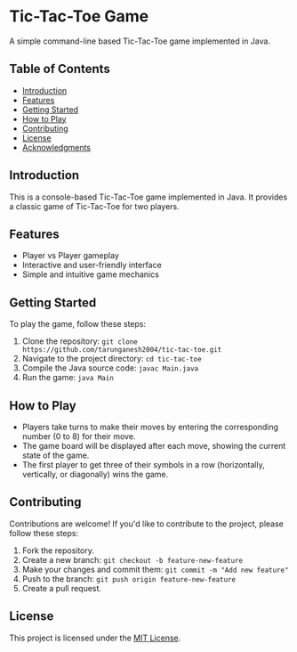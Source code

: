 # Tic-Tac-Toe Game

A simple command-line based Tic-Tac-Toe game implemented in Java.

## Table of Contents

- [Introduction](#introduction)
- [Features](#features)
- [Getting Started](#getting-started)
- [How to Play](#how-to-play)
- [Contributing](#contributing)
- [License](#license)
- [Acknowledgments](#acknowledgments)

## Introduction

This is a console-based Tic-Tac-Toe game implemented in Java. It provides a classic game of Tic-Tac-Toe for two players.

## Features

- Player vs Player gameplay
- Interactive and user-friendly interface
- Simple and intuitive game mechanics

## Getting Started

To play the game, follow these steps:

1. Clone the repository: `git clone https://github.com/tarunganesh2004/tic-tac-toe.git`
2. Navigate to the project directory: `cd tic-tac-toe`
3. Compile the Java source code: `javac Main.java`
4. Run the game: `java Main`

## How to Play

- Players take turns to make their moves by entering the corresponding number (0 to 8) for their move.
- The game board will be displayed after each move, showing the current state of the game.
- The first player to get three of their symbols in a row (horizontally, vertically, or diagonally) wins the game.

## Contributing

Contributions are welcome! If you'd like to contribute to the project, please follow these steps:

1. Fork the repository.
2. Create a new branch: `git checkout -b feature-new-feature`
3. Make your changes and commit them: `git commit -m "Add new feature"`
4. Push to the branch: `git push origin feature-new-feature`
5. Create a pull request.

## License

This project is licensed under the [MIT License](LICENSE).

